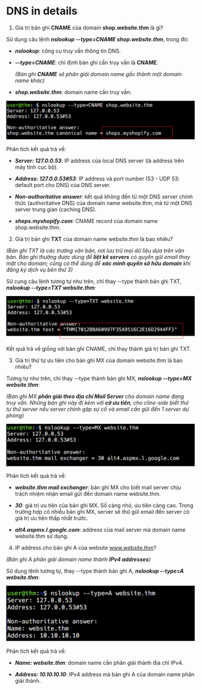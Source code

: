 # DNS in details

1. Gía trị bản ghi **CNAME** của domain **shop.website.thm** là gì?

Sử dụng câu lệnh ***nslookup --type=CNAME shop.website.thm***, trong đó: 

- ***nslookup***: công cụ truy vấn thông tin DNS.

- ***--type=CNAME***: chỉ định bản ghi cần truy vấn là **CNAME**.

    *(Bản ghi **CNAME** sẽ phân giải domain name gốc thành một domain name khác)*

- ***shop.website.thm***: domain name cần truy vấn: 

![img](https://github.com/DucThinh47/TryHackMe/blob/main/Web_Fundamental/images/image.png?raw=true)

Phân tích kết quả trả về: 

- ***Server: 127.0.0.53***: IP address của local DNS server (là address trên máy tính cục bộ).

- ***Address: 127.0.0.53#53***: IP address và port number (53 - UDP 53: default port cho DNS) của DNS server.

- ***Non-authoritative answer***: kết quả không đến từ một DNS server chính thức (authoritative DNS) của domain name website.thm, mà từ một DNS server trung gian (caching DNS).

- ***shops.myshopify.com***: CNAME record của domain name shop.website.thm.

2. Giá trị bản ghi **TXT** của domain name website.thm là bao nhiêu? 

*(Bản ghi TXT là các trường văn bản, nơi lưu trữ mọi dữ liệu dựa trên văn bản. Bản ghi thường được dùng để **liệt kê servers** có quyền gửi email thay mặt cho domain; cũng có thể dùng để **xác minh quyền sở hữu domain** khi đăng ký dịch vụ bên thứ 3)*

Sử cụng câu lệnh tương tự như trên, chỉ thay --type thành bản ghi TXT, ***nslookup --type=TXT website.thm***:

![img](https://github.com/DucThinh47/TryHackMe/blob/main/Web_Fundamental/images/image1.png?raw=true)

Kết quả trả về giống với bản ghi CNAME, chỉ thay thành giá trị bản ghi TXT.

3. Giá trị thứ tự ưu tiên cho bản ghi MX của domain website.thm là bao nhiêu? 

Tương tự như trên, chỉ thay --type thành bản ghi MX, ***nslookup --type=MX website.thm***:

*(Bản ghi MX **phân giải theo địa chỉ Mail Server** cho domain name đang truy vấn. Những bản ghi này đi kèm với **cờ ưu tiên**, cho cline-side biết thứ tự thử server nếu server chính gặp sự cố và email cần gửi đến 1 server dự phòng)*

![img](https://github.com/DucThinh47/TryHackMe/blob/main/Web_Fundamental/images/image2.png?raw=true)

Phân tích kết quả trả về:

- ***website.thm mail exchanger***: bản ghi MX cho biết mail server chịu trách nhiệm nhận email gửi đến domain name website.thm.

- ***30***: giá trị ưu tiên của bản ghi MX. Số càng nhỏ, ưu tiên càng cao. Trong trường hợp có nhiều bản ghi MX, server sẽ thử gửi email đến server có giá trị ưu tiên thấp nhất trước.

- ***alt4.aspmx.l.google.com***: address của mail server mà domain name website.thm sử dụng.

4. IP address cho bản ghi A của website www.website.thm? 

*(Bản ghi A phân giải domain name thành **IPv4 addresses**)*

Sử dụng lệnh tương tự, thay --type thành bản ghi A, ***nslookup --type=A website.thm***: 

![img](https://github.com/DucThinh47/TryHackMe/blob/main/Web_Fundamental/images/image3.png?raw=true)

Phân tích kết quả trả về: 

- ***Name: website.thm***: domain name cần phân giải thành địa chỉ IPv4.

- ***Address: 10.10.10.10***: IPv4 address mà bản ghi A của domain name phân giải thành.












